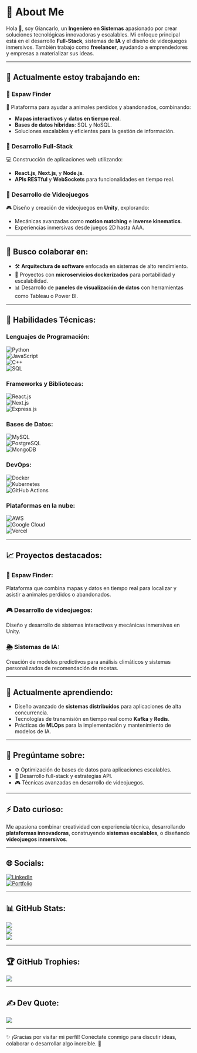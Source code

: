 
<!--
**Jhi4n/Jhi4n** is a ✨ _special_ ✨ repository because its `README.md` (this file) appears on your GitHub profile.

Here are some ideas to get you started:

- 🔭 I’m currently working on ...
- 🌱 I’m currently learning ...
- 👯 I’m looking to collaborate on ...
- 🤔 I’m looking for help with ...
- 💬 Ask me about ...
- 📫 How to reach me: ...
- 😄 Pronouns: ...
- ⚡ Fun fact: ...
-->

# 💫 **About Me**

Hola 👋, soy Giancarlo, un **Ingeniero en Sistemas** apasionado por crear soluciones tecnológicas innovadoras y escalables. Mi enfoque principal está en el desarrollo **Full-Stack**, sistemas de **IA** y el diseño de videojuegos inmersivos. También trabajo como **freelancer**, ayudando a emprendedores y empresas a materializar sus ideas.

---

## 🌟 **Actualmente estoy trabajando en:**

### 🔹 **Espaw Finder**
🚀 Plataforma para ayudar a animales perdidos y abandonados, combinando:
- **Mapas interactivos** y **datos en tiempo real**.
- **Bases de datos híbridas**: SQL y NoSQL.
- Soluciones escalables y eficientes para la gestión de información.

### 🔹 **Desarrollo Full-Stack**
💻 Construcción de aplicaciones web utilizando:
- **React.js**, **Next.js**, y **Node.js**.
- **APIs RESTful** y **WebSockets** para funcionalidades en tiempo real.

### 🔹 **Desarrollo de Videojuegos**
🎮 Diseño y creación de videojuegos en **Unity**, explorando:
- Mecánicas avanzadas como **motion matching** e **inverse kinematics**.
- Experiencias inmersivas desde juegos 2D hasta AAA.

---

## 🤝 **Busco colaborar en:**
- 🛠️ **Arquitectura de software** enfocada en sistemas de alto rendimiento.
- 🚀 Proyectos con **microservicios dockerizados** para portabilidad y escalabilidad.
- 📊 Desarrollo de **paneles de visualización de datos** con herramientas como Tableau o Power BI.

---

## 🌟 **Habilidades Técnicas:**

### **Lenguajes de Programación:**
![Python](https://img.shields.io/badge/-Python-3776AB?style=for-the-badge&logo=python&logoColor=white)  
![JavaScript](https://img.shields.io/badge/-JavaScript-F7DF1E?style=for-the-badge&logo=javascript&logoColor=black)  
![C++](https://img.shields.io/badge/-C++-00599C?style=for-the-badge&logo=cplusplus&logoColor=white)  
![SQL](https://img.shields.io/badge/-SQL-CC2927?style=for-the-badge&logo=microsoftsqlserver&logoColor=white)

### **Frameworks y Bibliotecas:**
![React.js](https://img.shields.io/badge/-React.js-61DAFB?style=for-the-badge&logo=react&logoColor=black)  
![Next.js](https://img.shields.io/badge/-Next.js-000000?style=for-the-badge&logo=next.js&logoColor=white)  
![Express.js](https://img.shields.io/badge/-Express.js-000000?style=for-the-badge&logo=express&logoColor=white)

### **Bases de Datos:**
![MySQL](https://img.shields.io/badge/-MySQL-4479A1?style=for-the-badge&logo=mysql&logoColor=white)  
![PostgreSQL](https://img.shields.io/badge/-PostgreSQL-336791?style=for-the-badge&logo=postgresql&logoColor=white)  
![MongoDB](https://img.shields.io/badge/-MongoDB-47A248?style=for-the-badge&logo=mongodb&logoColor=white)

### **DevOps:**
![Docker](https://img.shields.io/badge/-Docker-2496ED?style=for-the-badge&logo=docker&logoColor=white)  
![Kubernetes](https://img.shields.io/badge/-Kubernetes-326CE5?style=for-the-badge&logo=kubernetes&logoColor=white)  
![GitHub Actions](https://img.shields.io/badge/-GitHub%20Actions-2088FF?style=for-the-badge&logo=githubactions&logoColor=white)

### **Plataformas en la nube:**
![AWS](https://img.shields.io/badge/-AWS-FF9900?style=for-the-badge&logo=amazonaws&logoColor=white)  
![Google Cloud](https://img.shields.io/badge/-Google%20Cloud-4285F4?style=for-the-badge&logo=googlecloud&logoColor=white)  
![Vercel](https://img.shields.io/badge/-Vercel-000000?style=for-the-badge&logo=vercel&logoColor=white)

---

## 📈 **Proyectos destacados:**

### 🐾 **Espaw Finder:**
Plataforma que combina mapas y datos en tiempo real para localizar y asistir a animales perdidos o abandonados.

### 🎮 **Desarrollo de videojuegos:**
Diseño y desarrollo de sistemas interactivos y mecánicas inmersivas en Unity.

### 🌦️ **Sistemas de IA:**
Creación de modelos predictivos para análisis climáticos y sistemas personalizados de recomendación de recetas.

---

## 🌱 **Actualmente aprendiendo:**
- Diseño avanzado de **sistemas distribuidos** para aplicaciones de alta concurrencia.
- Tecnologías de transmisión en tiempo real como **Kafka** y **Redis**.
- Prácticas de **MLOps** para la implementación y mantenimiento de modelos de IA.

---

## 💬 **Pregúntame sobre:**
- ⚙️ Optimización de bases de datos para aplicaciones escalables.  
- 🔗 Desarrollo full-stack y estrategias API.  
- 🎮 Técnicas avanzadas en desarrollo de videojuegos.  

---

## ⚡ **Dato curioso:**
Me apasiona combinar creatividad con experiencia técnica, desarrollando **plataformas innovadoras**, construyendo **sistemas escalables**, o diseñando **videojuegos inmersivos**.

---

## 🌐 **Socials:**
[![LinkedIn](https://img.shields.io/badge/LinkedIn-%230077B5.svg?logo=linkedin&logoColor=white)](https://linkedin.com/in/giancarlo-ortiz-b71ab7314)  
[![Portfolio](https://img.shields.io/badge/-Portfolio-FF5722?style=for-the-badge&logo=googlechrome&logoColor=white)](https://yourportfolio.com)

---

## 📊 **GitHub Stats:**
![](https://github-readme-stats.vercel.app/api?username=GianDev&theme=dark&hide_border=false&include_all_commits=false&count_private=false)<br/>
![](https://github-readme-streak-stats.herokuapp.com/?user=GianDev&theme=dark&hide_border=false)<br/>
![](https://github-readme-stats.vercel.app/api/top-langs/?username=GianDev&theme=dark&hide_border=false&include_all_commits=false&count_private=false&layout=compact)

---

## 🏆 **GitHub Trophies:**
![](https://github-profile-trophy.vercel.app/?username=GianDev&theme=radical&no-frame=true&no-bg=false&margin-w=4)

---

## ✍️ **Dev Quote:**
![](https://quotes-github-readme.vercel.app/api?type=horizontal&theme=radical)

---

✨ ¡Gracias por visitar mi perfil! Conéctate conmigo para discutir ideas, colaborar o desarrollar algo increíble. 🚀

<!-- Proudly created with GPRM ( https://gprm.itsvg.in ) -->
